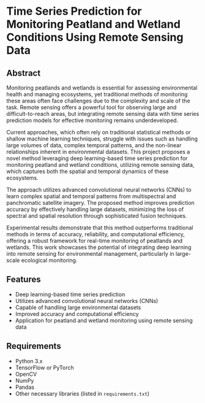 # Time Series Prediction for Monitoring Peatland and Wetland Conditions Using Remote Sensing Data

## Abstract

Monitoring peatlands and wetlands is essential for assessing environmental health and managing ecosystems, yet traditional methods of monitoring these areas often face challenges due to the complexity and scale of the task. Remote sensing offers a powerful tool for observing large and difficult-to-reach areas, but integrating remote sensing data with time series prediction models for effective monitoring remains underdeveloped.

Current approaches, which often rely on traditional statistical methods or shallow machine learning techniques, struggle with issues such as handling large volumes of data, complex temporal patterns, and the non-linear relationships inherent in environmental datasets. This project proposes a novel method leveraging deep learning-based time series prediction for monitoring peatland and wetland conditions, utilizing remote sensing data, which captures both the spatial and temporal dynamics of these ecosystems.

The approach utilizes advanced convolutional neural networks (CNNs) to learn complex spatial and temporal patterns from multispectral and panchromatic satellite imagery. The proposed method improves prediction accuracy by effectively handling large datasets, minimizing the loss of spectral and spatial resolution through sophisticated fusion techniques.

Experimental results demonstrate that this method outperforms traditional methods in terms of accuracy, reliability, and computational efficiency, offering a robust framework for real-time monitoring of peatlands and wetlands. This work showcases the potential of integrating deep learning into remote sensing for environmental management, particularly in large-scale ecological monitoring.

## Features

- Deep learning-based time series prediction
- Utilizes advanced convolutional neural networks (CNNs)
- Capable of handling large environmental datasets
- Improved accuracy and computational efficiency
- Application for peatland and wetland monitoring using remote sensing data

## Requirements

- Python 3.x
- TensorFlow or PyTorch
- OpenCV
- NumPy
- Pandas
- Other necessary libraries (listed in `requirements.txt`)


